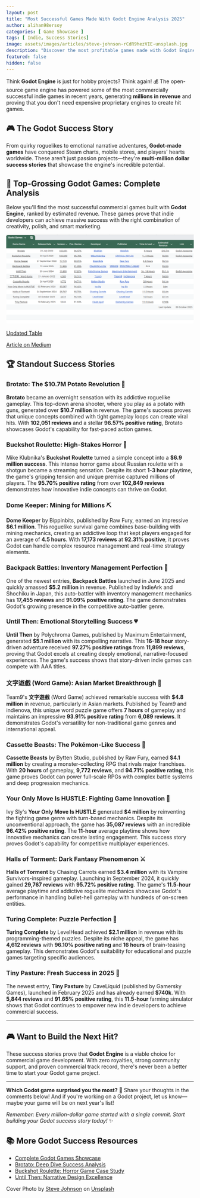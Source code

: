 ```yaml
---
layout: post
title: "Most Successful Games Made With Godot Engine Analysis 2025"
author: alihan98ersoy
categories: [ Game Showcase ]
tags: [ Indie, Success Stories]
image: assets/images/articles/steve-johnson-rCdR9hezVIE-unsplash.jpg
description: "Discover the most profitable games made with Godot Engine."
featured: false
hidden: false
---
```


Think **Godot Engine** is just for hobby projects? Think again! 💰 The open-source game engine has powered some of the most commercially successful indie games in recent years, generating **millions in revenue** and proving that you don't need expensive proprietary engines to create hit games.

## 🎮 **The Godot Success Story**

From quirky roguelikes to emotional narrative adventures, **Godot-made games** have conquered Steam charts, mobile stores, and players' hearts worldwide. These aren't just passion projects—they're **multi-million dollar success stories** that showcase the engine's incredible potential.

## 💎 **Top-Grossing Godot Games: Complete Analysis**

Below you'll find the most successful commercial games built with **Godot Engine**, ranked by estimated revenue. These games prove that indie developers can achieve massive success with the right combination of creativity, polish, and smart marketing.

![tableImage](https://raw.githubusercontent.com/godotawesome/godotawesome.github.io/refs/heads/main/assets/images/articles/godot-games-table-image.png)

<a href="https://godotawesome.com/games-made-with-godot-showcase/" target="_blank">Updated Table</a>

<a href="https://godotawesome.com/games-made-with-godot-showcase/" target="_blank">Article on Medium</a>

## 🏆 **Standout Success Stories**

### **Brotato: The $10.7M Potato Revolution** 🥔

**Brotato** became an overnight sensation with its addictive roguelike gameplay. This top-down arena shooter, where you play as a potato with guns, generated over **$10.7 million** in revenue. The game's success proves that unique concepts combined with tight gameplay loops can create viral hits. With **102,051 reviews** and a stellar **96.57% positive rating**, Brotato showcases Godot's capability for fast-paced action games.

### **Buckshot Roulette: High-Stakes Horror** 🎲

Mike Klubnika's **Buckshot Roulette** turned a simple concept into a **$6.9 million success**. This intense horror game about Russian roulette with a shotgun became a streaming sensation. Despite its short **1-3 hour** playtime, the game's gripping tension and unique premise captured millions of players. The **95.70% positive rating** from over **102,849 reviews** demonstrates how innovative indie concepts can thrive on Godot.

### **Dome Keeper: Mining for Millions** ⛏️

**Dome Keeper** by Bippinbits, published by Raw Fury, earned an impressive **$6.1 million**. This roguelike survival game combines base-building with mining mechanics, creating an addictive loop that kept players engaged for an average of **4.5 hours**. With **17,173 reviews** at **92.31% positive**, it proves Godot can handle complex resource management and real-time strategy elements.

### **Backpack Battles: Inventory Management Perfection** 🎒

One of the newest entries, **Backpack Battles** launched in June 2025 and quickly amassed **$5.2 million** in revenue. Published by IndieArk and Shochiku in Japan, this auto-battler with inventory management mechanics has **17,455 reviews** and **91.09% positive rating**. The game demonstrates Godot's growing presence in the competitive auto-battler genre.

### **Until Then: Emotional Storytelling Success** 💔

**Until Then** by Polychroma Games, published by Maximum Entertainment, generated **$5.1 million** with its compelling narrative. This **16-18 hour** story-driven adventure received **97.27% positive ratings** from **11,899 reviews**, proving that Godot excels at creating deeply emotional, narrative-focused experiences. The game's success shows that story-driven indie games can compete with AAA titles.

### **文字遊戲 (Word Game): Asian Market Breakthrough** 📝

Team9's **文字遊戲** (Word Game) achieved remarkable success with **$4.8 million** in revenue, particularly in Asian markets. Published by Team9 and indienova, this unique word puzzle game offers **7 hours** of gameplay and maintains an impressive **93.91% positive rating** from **6,089 reviews**. It demonstrates Godot's versatility for non-traditional game genres and international appeal.

### **Cassette Beasts: The Pokémon-Like Success** 🎵

**Cassette Beasts** by Bytten Studio, published by Raw Fury, earned **$4.1 million** by creating a monster-collecting RPG that rivals major franchises. With **20 hours** of gameplay, **9,772 reviews**, and **94.71% positive rating**, this game proves Godot can power full-scale RPGs with complex battle systems and deep progression mechanics.

### **Your Only Move Is HUSTLE: Fighting Game Innovation** 🥊

Ivy Sly's **Your Only Move Is HUSTLE** generated **$4 million** by reinventing the fighting game genre with turn-based mechanics. Despite its unconventional approach, the game has **35,087 reviews** with an incredible **96.42% positive rating**. The **11-hour** average playtime shows how innovative mechanics can create lasting engagement. This success story proves Godot's capability for competitive multiplayer experiences.

### **Halls of Torment: Dark Fantasy Phenomenon** ⚔️

**Halls of Torment** by Chasing Carrots earned **$3.4 million** with its Vampire Survivors-inspired gameplay. Launching in September 2024, it quickly gained **29,767 reviews** with **95.72% positive rating**. The game's **11.5-hour** average playtime and addictive roguelite mechanics showcase Godot's performance in handling bullet-hell gameplay with hundreds of on-screen entities.

### **Turing Complete: Puzzle Perfection** 🧩

**Turing Complete** by LevelHead achieved **$2.1 million** in revenue with its programming-themed puzzles. Despite its niche appeal, the game has **4,612 reviews** with **96.10% positive rating** and **16 hours** of brain-teasing gameplay. This demonstrates Godot's suitability for educational and puzzle games targeting specific audiences.

### **Tiny Pasture: Fresh Success in 2025** 🌾

The newest entry, **Tiny Pasture** by CaveLiquid (published by Gamersky Games), launched in February 2025 and has already earned **$740k**. With **5,844 reviews** and **91.65% positive rating**, this **11.5-hour** farming simulator shows that Godot continues to empower new indie developers to achieve commercial success.



------



## 🎮 **Want to Build the Next Hit?**

These success stories prove that **Godot Engine** is a viable choice for commercial game development. With zero royalties, strong community support, and proven commercial track record, there's never been a better time to start your Godot game project.

---

**Which Godot game surprised you the most?** 🤔 Share your thoughts in the comments below! And if you're working on a Godot project, let us know—maybe your game will be on next year's list!

*Remember: Every million-dollar game started with a single commit. Start building your Godot success story today!* ✨

## 📚 **More Godot Success Resources**

- <a href="https://godotawesome.com/games-made-with-godot-showcase/" target="_blank">Complete Godot Games Showcase</a>
- <a href="https://godotawesome.com/brotato-godot-success-story/" target="_blank">Brotato: Deep Dive Success Analysis</a>
- <a href="https://godotawesome.com/buckshot-roulette/" target="_blank">Buckshot Roulette: Horror Game Case Study</a>
- <a href="https://godotawesome.com/until-then/" target="_blank">Until Then: Narrative Design Excellence</a>

Cover Photo by [Steve Johnson](https://unsplash.com/@steve_j?utm_content=creditCopyText&utm_medium=referral&utm_source=unsplash) on [Unsplash](https://unsplash.com/photos/a-computer-generated-image-of-a-cube-with-letters-rCdR9hezVIE?utm_content=creditCopyText&utm_medium=referral&utm_source=unsplash)      
